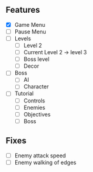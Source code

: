 
## Features

- [x] Game Menu
- [ ] Pause Menu
- [ ] Levels
	- [ ] Level 2
	- [ ] Current Level 2 -> level 3
	- [ ] Boss level
	- [ ] Decor
- [ ] Boss
	- [ ] AI
	- [ ] Character
- [ ] Tutorial 
	- [ ] Controls
	- [ ] Enemies
	- [ ] Objectives
	- [ ] Boss

## Fixes

- [ ] Enemy attack speed
- [ ] Enemy walking of edges
